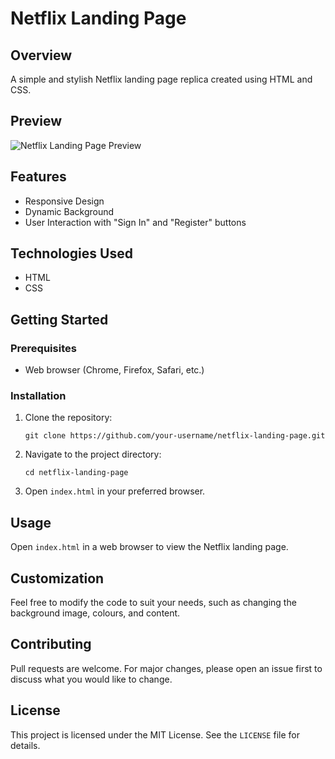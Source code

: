 # Netflix Landing Page

## Overview

A simple and stylish Netflix landing page replica created using HTML and CSS.

## Preview

![Netflix Landing Page Preview](preview.png)

## Features

- Responsive Design
- Dynamic Background
- User Interaction with "Sign In" and "Register" buttons

## Technologies Used

- HTML
- CSS

## Getting Started

### Prerequisites

- Web browser (Chrome, Firefox, Safari, etc.)

### Installation

1. Clone the repository:
    ```
    git clone https://github.com/your-username/netflix-landing-page.git
    ```
2. Navigate to the project directory:
    ```
    cd netflix-landing-page
    ```
3. Open `index.html` in your preferred browser.

## Usage

Open `index.html` in a web browser to view the Netflix landing page.

## Customization

Feel free to modify the code to suit your needs, such as changing the background image, colours, and content.

## Contributing

Pull requests are welcome. For major changes, please open an issue first to discuss what you would like to change.

## License

This project is licensed under the MIT License. See the `LICENSE` file for details.
